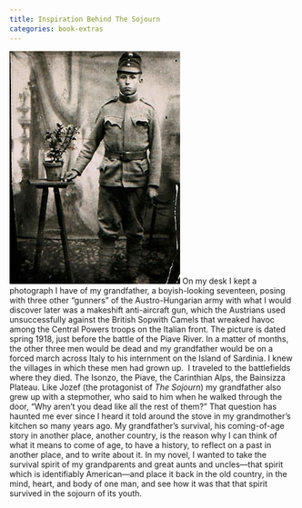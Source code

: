 ```yaml
---
title: Inspiration Behind The Sojourn
categories: book-extras
---
```

![Youg_Slovak_Conscript_circa1917.jpg](/uploads/Youg_Slovak_Conscript_circa1917.jpg)  On my desk I kept a photograph I have of my grandfather, a boyish-looking seventeen, posing with three other “gunners” of the Austro-Hungarian army with what I would discover later was a makeshift anti-aircraft gun, which the Austrians used unsuccessfully against the British Sopwith Camels that wreaked havoc among the Central Powers troops on the Italian front. The picture is dated spring 1918, just before the battle of the Piave River. In a matter of months, the other three men would be dead and my grandfather would be on a forced march across Italy to his internment on the Island of Sardinia. I knew the villages in which these men had grown up.  I traveled to the battlefields where they died. The Isonzo, the Piave, the Carinthian Alps, the Bainsizza Plateau. Like Jozef (the protagonist of _The Sojourn_) my grandfather also grew up with a stepmother, who said to him when he walked through the door, “Why aren’t you dead like all the rest of them?” That question has haunted me ever since I heard it told around the stove in my grandmother’s kitchen so many years ago. My grandfather’s survival, his coming-of-age story in another place, another country, is the reason why I can think of what it means to come of age, to have a history, to reflect on a past in another place, and to write about it. In my novel, I wanted to take the survival spirit of my grandparents and great aunts and uncles—that spirit which is identifiably American—and place it back in the old country, in the mind, heart, and body of one man, and see how it was that that spirit survived in the sojourn of its youth.
